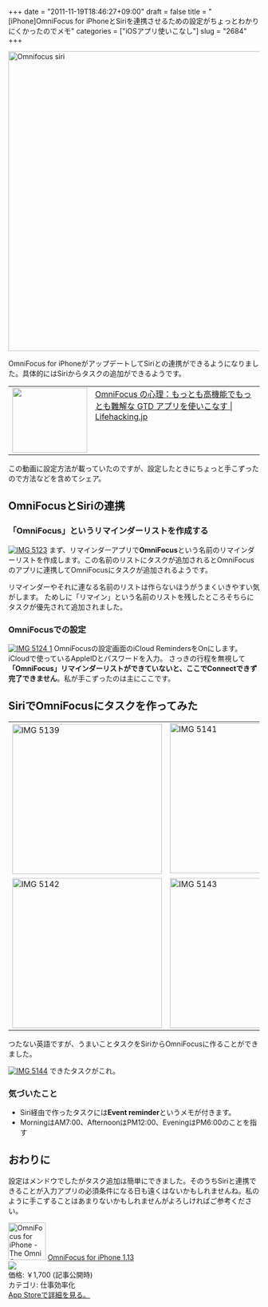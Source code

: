 +++
date = "2011-11-19T18:46:27+09:00"
draft = false
title = "[iPhone]OmniFocus for iPhoneとSiriを連携させるための設定がちょっとわかりにくかったのでメモ"
categories = ["iOSアプリ使いこなし"]
slug = "2684"
+++

<a href="http://knk-n.com/wp-content/uploads/2011/11/omnifocus_siri.png" title="Omnifocus siri"><img src="http://knk-n.com/wp-content/uploads/2011/11/omnifocus_siri.png" alt="Omnifocus siri" title="omnifocus_siri.png" width="600"/></a>

OmniFocus for iPhoneがアップデートしてSiriとの連携ができるようになりました。具体的にはSiriからタスクの追加ができるようです。

<table border="0"><td valign="top" width="150"><a href="http://lifehacking.jp/2010/05/psychology-of-omnifocus/" target="_blank"><img src="http://capture.heartrails.com/150x130/shadow?http://lifehacking.jp/2010/05/psychology-of-omnifocus/" alt="" width="150" height="130" /></a></td><td valign="top"><a  href="http://lifehacking.jp/2010/05/psychology-of-omnifocus/" target="_blank">OmniFocus の心理：もっとも高機能でもっとも難解な GTD アプリを使いこなす | Lifehacking.jp</a><a href="http://b.hatena.ne.jp/entry/http://lifehacking.jp/2010/05/psychology-of-omnifocus/" target="_blank"><img src="http://b.hatena.ne.jp/entry/image/http://lifehacking.jp/2010/05/psychology-of-omnifocus/" alt="" /></a></td></table>

この動画に設定方法が載っていたのですが、設定したときにちょっと手こずったので方法などを含めてシェア。<!--more--><h2>OmniFocusとSiriの連携</h2>
<h3>「OmniFocus」というリマインダーリストを作成する</h3>
<a href="http://knk-n.com/wp-content/uploads/2011/11/IMG_5123.png" title="IMG 5123"><img src="http://knk-n.com/wp-content/uploads/2011/11/IMG_5123.png" alt="IMG 5123" title="IMG_5123.png" /></a>
まず、リマインダーアプリで<strong>OmniFocus</strong>という名前のリマインダーリストを作成します。この名前のリストにタスクが追加されるとOmniFocusのアプリに連携してOmniFocusにタスクが追加されるようです。

リマインダーやそれに連なる名前のリストは作らないほうがうまくいきやすい気がします。
ためしに「リマイン」という名前のリストを残したところそちらにタスクが優先されて追加されました。
<h3>OmniFocusでの設定</h3>
<a href="http://knk-n.com/wp-content/uploads/2011/11/IMG_5124-1.png" title="IMG 5124 1"><img src="http://knk-n.com/wp-content/uploads/2011/11/IMG_5124-1.png" alt="IMG 5124 1" title="IMG_5124-1.png" /></a>
OmniFocusの設定画面のiCloud RemindersをOnにします。iCloudで使っているAppleIDとパスワードを入力。
さっきの行程を無視して<strong>「OmniFocus」リマインダーリストができていないと、ここでConnectできず完了できません</strong>。私が手こずったのは主にここです。

<h2>SiriでOmniFocusにタスクを作ってみた</h2>
<table>
<tr>
<td>
<a href="http://knk-n.com/wp-content/uploads/2011/11/IMG_5139.png" title="IMG 5139"><img src="http://knk-n.com/wp-content/uploads/2011/11/IMG_5139.png" alt="IMG 5139" title="IMG_5139.PNG" width="300"/></a>
</td>
<td>
<a href="http://knk-n.com/wp-content/uploads/2011/11/IMG_5141.png" title="IMG 5141"><img src="http://knk-n.com/wp-content/uploads/2011/11/IMG_5141.png" alt="IMG 5141" title="IMG_5141.PNG" width="300"/></a>　
</td>
</tr>
<tr>
<td>
<a href="http://knk-n.com/wp-content/uploads/2011/11/IMG_5142.png" title="IMG 5142"><img src="http://knk-n.com/wp-content/uploads/2011/11/IMG_5142.png" alt="IMG 5142" title="IMG_5142.PNG" width="300"/></a>
</td>
<td>
<a href="http://knk-n.com/wp-content/uploads/2011/11/IMG_5143.png" title="IMG 5143"><img src="http://knk-n.com/wp-content/uploads/2011/11/IMG_5143.png" alt="IMG 5143" title="IMG_5143.PNG" width="300"/></a>
</td>
</tr>
</table>
つたない英語ですが、うまいことタスクをSiriからOmniFocusに作ることができました。
<p></p>
<a href="http://knk-n.com/wp-content/uploads/2011/11/IMG_5144.png" title="IMG 5144"><img src="http://knk-n.com/wp-content/uploads/2011/11/IMG_5144.png" alt="IMG 5144" title="IMG_5144.PNG" /></a>
できたタスクがこれ。
<h3>気づいたこと</h3>
<ul>
<li>Siri経由で作ったタスクには<strong>Event reminder</strong>というメモが付きます。</li>
<li>MorningはAM7:00、AfternoonはPM12:00、EveningはPM6:00のことを指す</li>
</ul>

<h2>おわりに</h2>
設定はメンドウでしたがタスク追加は簡単にできました。そのうちSiriと連携できることが入力アプリの必須条件になる日も遠くはないかもしれませんね。私のように手こずることはあまりないかもしれませんがよろしければご参考ください。

<a href="http://itunes.apple.com/jp/app/omnifocus-for-iphone/id284885288?mt=8&uo=4" target="new"><img class="appstorehelper_appicn" width="75" height="75" src="http://a2.mzstatic.com/us/r1000/102/Purple/d6/4d/8f/mzl.aqxhmsaq.png" alt="OmniFocus for iPhone - The Omni Group"></a>
<a href="http://itunes.apple.com/jp/app/omnifocus-for-iphone/id284885288?mt=8&uo=4" target="new">OmniFocus for iPhone 1.13</a><br>
<a href="http://itunes.apple.com/jp/app/omnifocus-for-iphone/id284885288?mt=8&uo=4" target="itunes_store"><img class="appstorehelper_icn" src="http://ax.phobos.apple.com.edgesuite.net/ja_jp/images/web/linkmaker/badge_appstore-sm.gif" ></a><br>
価格: &#65509;1,700 (記事公開時)<br>
カテゴリ: 仕事効率化<br>
<a href="http://itunes.apple.com/jp/app/omnifocus-for-iphone/id284885288?mt=8&uo=4" target="new">App Storeで詳細を見る。</a>
